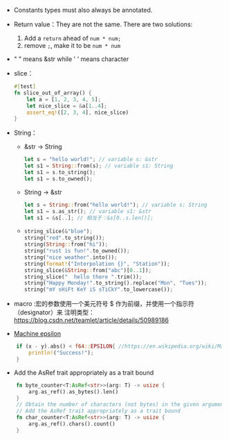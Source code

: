 
+ Constants types must also always be annotated.
+ Return value：They are not the same. There are two solutions:
    1. Add a `return` ahead of `num * num;`
    2. remove `;`, make it to be `num * num`
+ "  " means &str while '  ' means character
+ slice： 
    ```rust
    #[test]
    fn slice_out_of_array() {
        let a = [1, 2, 3, 4, 5];
        let nice_slice = &a[1..4];
        assert_eq!([2, 3, 4], nice_slice)
    }
    ```
+ String：
    - &str -> String
        ```rust
        let s = "hello world!"; // variable s: &str
        let s1 = String::from(s); // variable s1: String
        let s1 = s.to_string();
        let s1 = s.to_owned();
        ```      
    - String -> &str
        ```rust
        let s = String::from("hello world!"); // variable s: String
        let s1 = s.as_str(); // variable s1: &str
        let s1 = &s[..]; // 相当于：&s[0..s.len()];
        ```
    - 
        ```rust
        string_slice(&"blue");
        string("red".to_string());
        string(String::from("hi"));
        string("rust is fun!".to_owned());
        string("nice weather".into());
        string(format!("Interpolation {}", "Station"));
        string_slice(&String::from("abc")[0..1]);
        string_slice("  hello there ".trim());
        string("Happy Monday!".to_string().replace("Mon", "Tues"));
        string("mY sHiFt KeY iS sTiCkY".to_lowercase());
        ```
+ macro :宏的参数使用一个美元符号 $ 作为前缀，并使用一个指示符（designator）来 注明类型：
https://blog.csdn.net/teamlet/article/details/50989186

+ [Machine epsilon](https://en.wikipedia.org/wiki/Machine_epsilon)
```rust
    if (x - y).abs() < f64::EPSILON{ //https://en.wikipedia.org/wiki/Machine_epsilon
        println!("Success!");
    }
```

+  Add the AsRef trait appropriately as a trait bound
```rust
    fn byte_counter<T:AsRef<str>>(arg: T) -> usize {
        arg.as_ref().as_bytes().len()
    }
    // Obtain the number of characters (not bytes) in the given argument
    // Add the AsRef trait appropriately as a trait bound
    fn char_counter<T:AsRef<str>>(arg: T) -> usize {
        arg.as_ref().chars().count()
    }
```
